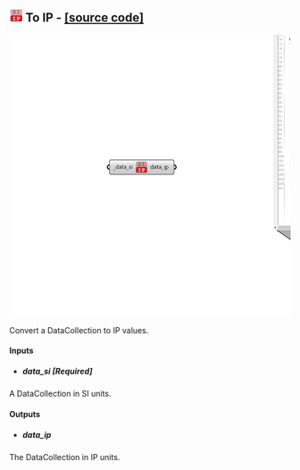 ## ![](../../images/icons/To_IP.png) To IP - [[source code]](https://github.com/ladybug-tools/ladybug-grasshopper/blob/master/ladybug_grasshopper/src//LB%20To%20IP.py)

![](../../images/components/To_IP.png)

Convert a DataCollection to IP values.
 



#### Inputs
* ##### data_si [Required]
A DataCollection in SI units. 

#### Outputs
* ##### data_ip
The DataCollection in IP units.